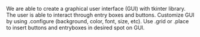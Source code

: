 We are able to create a graphical user interface (GUI) with tkinter library. The user is able to interact through entry boxes
and buttons. Customize GUI by using .configure (background, color, font, size, etc). Use .grid or .place to insert buttons and entryboxes
in desired spot on GUI. 
